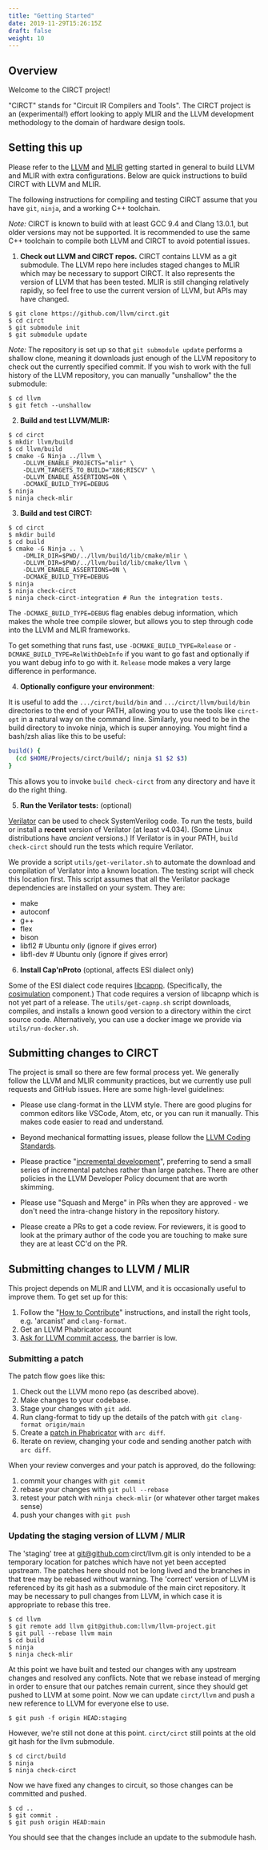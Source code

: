 ```yaml
---
title: "Getting Started"
date: 2019-11-29T15:26:15Z
draft: false
weight: 10
---
```


## Overview

Welcome to the CIRCT project!

"CIRCT" stands for "Circuit IR Compilers and Tools".  The CIRCT project is an 
(experimental!) effort looking to apply MLIR and the LLVM development 
methodology to the domain of hardware design tools.

## Setting this up

Please refer to the [LLVM](https://llvm.org/docs/GettingStarted.html) 
and [MLIR](https://mlir.llvm.org/getting_started/) getting started in general to
build LLVM and MLIR with extra configurations. Below are quick instructions to 
build CIRCT with LLVM and MLIR.

The following instructions for compiling and testing CIRCT assume that you have
`git`, `ninja`, and a working C++ toolchain.

*Note:* CIRCT is known to build with at least GCC 9.4 and Clang 13.0.1, but
older versions may not be supported. It is recommended to use the same C++
toolchain to compile both LLVM and CIRCT to avoid potential issues.

1) **Check out LLVM and CIRCT repos.**  CIRCT contains LLVM as a git
submodule.  The LLVM repo here includes staged changes to MLIR which
may be necessary to support CIRCT.  It also represents the version of
LLVM that has been tested.  MLIR is still changing relatively rapidly,
so feel free to use the current version of LLVM, but APIs may have
changed.

```
$ git clone https://github.com/llvm/circt.git
$ cd circt
$ git submodule init
$ git submodule update
```

*Note:* The repository is set up so that `git submodule update` performs a 
shallow clone, meaning it downloads just enough of the LLVM repository to check 
out the currently specified commit. If you wish to work with the full history of
the LLVM repository, you can manually "unshallow" the the submodule:

```
$ cd llvm
$ git fetch --unshallow
```

2) **Build and test LLVM/MLIR:**

```
$ cd circt
$ mkdir llvm/build
$ cd llvm/build
$ cmake -G Ninja ../llvm \
    -DLLVM_ENABLE_PROJECTS="mlir" \
    -DLLVM_TARGETS_TO_BUILD="X86;RISCV" \
    -DLLVM_ENABLE_ASSERTIONS=ON \
    -DCMAKE_BUILD_TYPE=DEBUG
$ ninja
$ ninja check-mlir
```

3) **Build and test CIRCT:**

```
$ cd circt
$ mkdir build
$ cd build
$ cmake -G Ninja .. \
    -DMLIR_DIR=$PWD/../llvm/build/lib/cmake/mlir \
    -DLLVM_DIR=$PWD/../llvm/build/lib/cmake/llvm \
    -DLLVM_ENABLE_ASSERTIONS=ON \
    -DCMAKE_BUILD_TYPE=DEBUG
$ ninja
$ ninja check-circt
$ ninja check-circt-integration # Run the integration tests.
```

The `-DCMAKE_BUILD_TYPE=DEBUG` flag enables debug information, which makes the
whole tree compile slower, but allows you to step through code into the LLVM
and MLIR frameworks.

To get something that runs fast, use `-DCMAKE_BUILD_TYPE=Release` or
`-DCMAKE_BUILD_TYPE=RelWithDebInfo` if you want to go fast and optionally if
you want debug info to go with it.  `Release` mode makes a very large difference
in performance.

4) **Optionally configure your environment**:

It is useful to add the `.../circt/build/bin` and `.../circt/llvm/build/bin` 
directories to the end of your PATH, allowing you to use the tools like `circt-opt` 
in a natural way on the command line.  Similarly, you need to be in the build 
directory to invoke ninja, which is super annoying.  You might find a bash/zsh 
alias like this to be useful:

```bash
build() {
  (cd $HOME/Projects/circt/build/; ninja $1 $2 $3)
}
```

This allows you to invoke `build check-circt` from any directory and have it do
the right thing.

5) **Run the Verilator tests:** (optional)

[Verilator](https://github.com/verilator/verilator) can be used to check
SystemVerilog code. To run the tests, build or install a **recent** version
of Verilator (at least v4.034). (Some Linux distributions have *ancient*
versions.) If Verilator is in your PATH, `build check-circt` should run the
tests which require Verilator.

We provide a script `utils/get-verilator.sh` to automate the download and
compilation of Verilator into a known location. The testing script will check
this location first. This script assumes that all the Verilator package
dependencies are installed on your system. They are:

- make
- autoconf
- g++
- flex
- bison
- libfl2     # Ubuntu only (ignore if gives error)
- libfl-dev  # Ubuntu only (ignore if gives error)

6) **Install Cap'nProto** (optional, affects ESI dialect only)

Some of the ESI dialect code requires [libcapnp](https://capnproto.org/).
(Specifically, the [cosimulation](ESI/cosim.md) component.) That code
requires a version of libcapnp which is not yet part of a release. The
`utils/get-capnp.sh` script downloads, compiles, and installs a known good
version to a directory within the circt source code. Alternatively, you can
use a docker image we provide via `utils/run-docker.sh`.

## Submitting changes to CIRCT

The project is small so there are few formal process yet.  We generally follow
the LLVM and MLIR community practices, but we currently use pull requests and
GitHub issues.  Here are some high-level guidelines:

 * Please use clang-format in the LLVM style.  There are good plugins
   for common editors like VSCode, Atom, etc, or you can run it
   manually.  This makes code easier to read and understand.

 * Beyond mechanical formatting issues, please follow the [LLVM Coding
   Standards](https://llvm.org/docs/CodingStandards.html).

 * Please practice "[incremental development](https://llvm.org/docs/DeveloperPolicy.html#incremental-development)", 
   preferring to send a small series of incremental patches rather than large 
   patches.  There are other policies in the LLVM Developer Policy document that
   are worth skimming.

 * Please use "Squash and Merge" in PRs when they are approved - we don't
   need the intra-change history in the repository history.

 * Please create a PRs to get a code review.  For reviewers, it is good to look
   at the primary author of the code you are touching to make sure they are at
   least CC'd on the PR.

## Submitting changes to LLVM / MLIR

This project depends on MLIR and LLVM, and it is occasionally useful to improve 
them.
To get set up for this:

1) Follow the "[How to Contribute](https://mlir.llvm.org/getting_started/Contributing/)" 
instructions, and install the right tools, e.g. 'arcanist' and `clang-format`.
2) Get an LLVM Phabricator account
3) [Ask for LLVM commit access](https://llvm.org/docs/DeveloperPolicy.html#obtaining-commit-access), 
the barrier is low.

### Submitting a patch

The patch flow goes like this:

1) Check out the LLVM mono repo (as described above).
2) Make changes to your codebase.
3) Stage your changes with `git add`.
4) Run clang-format to tidy up the details of the patch with `git clang-format origin/main`
5) Create a [patch in Phabricator](https://llvm.org/docs/Phabricator.html) with `arc diff`.
6) Iterate on review, changing your code and sending another patch with `arc diff`.

When your review converges and your patch is approved, do the following:

1) commit your changes with `git commit`
2) rebase your changes with `git pull --rebase`
3) retest your patch with `ninja check-mlir`  (or whatever other target makes sense)
4) push your changes with `git push`

### Updating the staging version of LLVM / MLIR

The 'staging' tree at git@github.com:circt/llvm.git is only intended to be a 
temporary location for patches which have not yet been accepted upstream.  The 
patches here should not be long lived and the branches in that tree may be 
rebased without warning.  The 'correct' version of LLVM is referenced by its git
hash as a submodule of the main circt repository.  It may be necessary to pull 
changes from LLVM, in which case it is appropriate to rebase this tree.

```
$ cd llvm
$ git remote add llvm git@github.com:llvm/llvm-project.git
$ git pull --rebase llvm main
$ cd build
$ ninja
$ ninja check-mlir
```

At this point we have built and tested our changes with any upstream changes and
resolved any conflicts.  Note that we rebase instead of merging in order to 
ensure that our patches remain current, since they should get pushed to LLVM at 
some point.  Now we can update `circt/llvm` and push a new reference to LLVM for
everyone else to use.

```
$ git push -f origin HEAD:staging
```

However, we're still not done at this point.  `circt/circt` still points at the 
old git hash for the llvm submodule.

```
$ cd circt/build
$ ninja
$ ninja check-circt
```

Now we have fixed any changes to circuit, so those changes can be committed and 
pushed.

```
$ cd ..
$ git commit .
$ git push origin HEAD:main
```

You should see that the changes include an update to the submodule hash.
